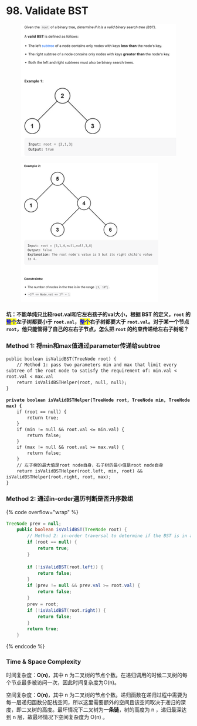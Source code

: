 # 98. Validate BST

<figure><img src="../../.gitbook/assets/image (83).png" alt="" width="563"><figcaption></figcaption></figure>

<figure><img src="../../.gitbook/assets/image (120).png" alt="" width="375"><figcaption></figcaption></figure>

#### 坑：不能单纯只比较root.val和它左右孩子的val大小，**根据 BST 的定义，`root` 的**<mark style="color:blue;">**整个**</mark>**左子树都要小于 `root.val`，**<mark style="color:blue;">**整个**</mark>**右子树都要大于 `root.val`**。对于某一个节点 `root`，他只能管得了自己的左右子节点，怎么把 `root` 的约束传递给左右子树呢？

### Method 1: 将min和max值通过parameter传递给subtree

<pre class="language-java" data-overflow="wrap"><code class="lang-java">public boolean isValidBST(TreeNode root) {
    // Method 1: pass two parameters min and max that limit every subtree of the root node to satisfy the requirement of: min.val &#x3C; root.val &#x3C; max.val
    return isValidBSTHelper(root, null, null);
}

<strong>private boolean isValidBSTHelper(TreeNode root, TreeNode min, TreeNode max) {
</strong>    if (root == null) {
        return true;
    }
    if (min != null &#x26;&#x26; root.val &#x3C;= min.val) {
        return false;
    }
    if (max != null &#x26;&#x26; root.val >= max.val) {
        return false;
    }
    // 左子树的最大值是root node自身，右子树的最小值是root node自身
    return isValidBSTHelper(root.left, min, root) &#x26;&#x26; isValidBSTHelper(root.right, root, max);
}
</code></pre>



### Method 2: 通过in-order遍历判断是否升序数组

{% code overflow="wrap" %}
```java
TreeNode prev = null;
    public boolean isValidBST(TreeNode root) {
        // Method 2: in-order traversal to determine if the BST is in ascending order
        if (root == null) {
            return true;
        }

        if (!isValidBST(root.left)) {
            return false;
        }
        if (prev != null && prev.val >= root.val) {
            return false;
        }
        prev = root;
        if (!isValidBST(root.right)) {
            return false;
        }
        return true;
    }
```
{% endcode %}



### Time & Space Complexity&#x20;

时间复杂度：**O(n)**，其中 n 为二叉树的节点个数。在递归调用的时候二叉树的每个节点最多被访问一次，因此时间复杂度为O(n)。

空间复杂度：**O(n)**，其中 n 为二叉树的节点个数。递归函数在递归过程中需要为每一层递归函数分配栈空间，所以这里需要额外的空间且该空间取决于递归的深度，即二叉树的高度。最坏情况下二叉树为**一条链**，树的高度为 n ，递归最深达到 n 层，故最坏情况下空间复杂度为 O(n) 。
